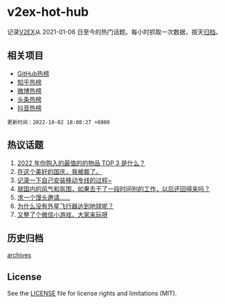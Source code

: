 # v2ex-hot-hub

 记录[V2EX](https://www.v2ex.com/)从 2021-01-06 日至今的热门话题。每小时抓取一次数据，按天[归档](archives)。
 
 ## 相关项目

- [GitHub热榜](https://github.com/snaildev/github-hot-hub)
- [知乎热榜](https://github.com/snaildev/zhihu-hot-hub)
- [微博热榜](https://github.com/snaildev/weibo-hot-hub)
- [头条热榜](https://github.com/snaildev/toutiao-hot-hub)
- [抖音热榜](https://github.com/snaildev/douyin-hot-hub)


 `更新时间：2022-10-02 18:08:27 +0800`

## 热议话题

1. [2022 年你购入的最值的的物品 TOP 3 是什么？](https://www.v2ex.com/t/884360)
1. [在这个美好的国庆，我被裁了。](https://www.v2ex.com/t/884316)
1. [记录一下自己安装移动专线的过程~](https://www.v2ex.com/t/884303)
1. [就国内的风气和氛围，如果去干了一段时间别的工作，以后还回得来吗？](https://www.v2ex.com/t/884291)
1. [求一个馒头邀请……](https://www.v2ex.com/t/884258)
1. [为什么没有外星飞行器达到地球呢？](https://www.v2ex.com/t/884378)
1. [又整了个微信小游戏，大家来玩呀](https://www.v2ex.com/t/884273)

## 历史归档

[archives](archives)

## License

See the [LICENSE](LICENSE) file for license rights and limitations (MIT).
